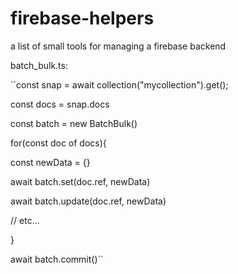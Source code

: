 # firebase-helpers
a list of small tools for managing a firebase backend

batch_bulk.ts:

``const snap = await collection("mycollection").get();

const docs = snap.docs

const batch = new BatchBulk()

for(const doc of docs){

  const newData = {}
  
  await batch.set(doc.ref, newData)
  
  await batch.update(doc.ref, newData)
  
  // etc...
  
}

await batch.commit()``
